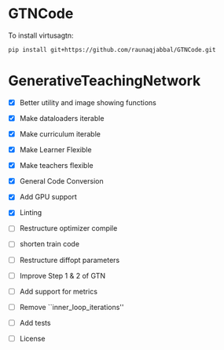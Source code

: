# GTNCode

To install virtusagtn: 

`pip install git+https://github.com/raunaqjabbal/GTNCode.git`

# GenerativeTeachingNetwork

-  [x]  Better utility and image showing functions
-  [x] Make dataloaders iterable
-  [x] Make curriculum iterable
-  [x] Make Learner Flexible 
-  [x] Make teachers flexible
-  [x] General Code Conversion
-  [x] Add GPU support
-  [x] Linting


-  [ ] Restructure optimizer compile
-  [ ] shorten train code
-  [ ] Restructure diffopt parameters
-  [ ] Improve Step 1 & 2 of GTN
-  [ ] Add support for metrics
-  [ ] Remove ``inner_loop_iterations''
-  [ ] Add tests

-  [ ] License

